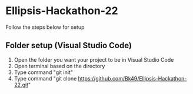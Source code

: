 # Ellipsis-Hackathon-22

Follow the steps below for setup

## Folder setup (Visual Studio Code)

1) Open the folder you want your project to be in Visual Studio Code
2) Open terminal based on the directory
3) Type command "git init"
4) Type command "git clone https://github.com/Bk49/Ellipsis-Hackathon-22.git"

